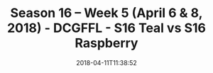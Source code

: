 ---
title: Season 16 – Week 5 (April 6 & 8, 2018) - DCGFFL - S16 Teal vs S16 Raspberry
teams-score:
- team: _teams/s16-teal.md
  score: 19
- team: _teams/s16-raspberry.md
  score: 27
mvp: Sean Karson, Peter Pham
game-ball: Gabe, Sean Boylan
sportsperson: TJ Baggett, John Jimenez
season: 16
week: 5
date: '2018-04-11T11:38:52'
pageid: season-16-week-5-april-6-8-2018-6367-vs-6363
---